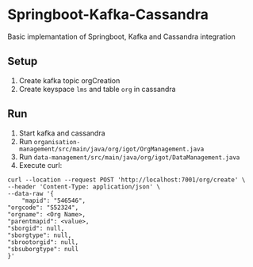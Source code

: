# Springboot-Kafka-Cassandra
Basic implemantation of Springboot, Kafka and Cassandra integration


## Setup

1. Create kafka topic orgCreation
2. Create keyspace `lms` and table `org` in cassandra

## Run

1. Start kafka and cassandra
2. Run `organisation-management/src/main/java/org/igot/OrgManagement.java`
3. Run `data-management/src/main/java/org/igot/DataManagement.java`
4. Execute curl:
```
curl --location --request POST 'http://localhost:7001/org/create' \
--header 'Content-Type: application/json' \
--data-raw '{
    "mapid": "546546",
"orgcode": "S52324",
"orgname": <Org Name>,
"parentmapid": <value>,
"sborgid": null,
"sborgtype": null,
"sbrootorgid": null,
"sbsuborgtype": null
}'
```
